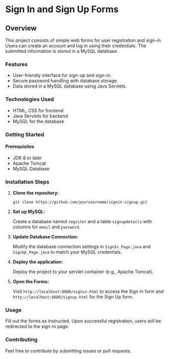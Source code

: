 <h1>Sign In and Sign Up Forms</h1>

<h2>Overview</h2>
<p>
    This project consists of simple web forms for user registration and sign-in. Users can create an account and log in using their credentials. The submitted information is stored in a MySQL database.
</p>

<h3>Features</h3>
<ul>
    <li>User-friendly interface for sign-up and sign-in.</li>
    <li>Secure password handling with database storage.</li>
    <li>Data stored in a MySQL database using Java Servlets.</li>
</ul>

<h3>Technologies Used</h3>
<ul>
    <li>HTML, CSS for frontend</li>
    <li>Java Servlets for backend</li>
    <li>MySQL for the database</li>
</ul>

<h3>Getting Started</h3>
<h4>Prerequisites</h4>
<ul>
    <li>JDK 8 or later</li>
    <li>Apache Tomcat</li>
    <li>MySQL Database</li>
</ul>

<h3>Installation Steps</h3>
<ol>
    <li><strong>Clone the repository:</strong>
        <pre><code>git clone https://github.com/yourusername/signin-signup.git</code></pre>
    </li>
    <li><strong>Set up MySQL:</strong>
        <p>Create a database named <code>register</code> and a table <code>signupdetails</code> with columns for <code>email</code> and <code>password</code>.</p>
    </li>
    <li><strong>Update Database Connection:</strong>
        <p>Modify the database connection settings in <code>SignIn_Page.java</code> and <code>SignUp_Page.java</code> to match your MySQL credentials.</p>
    </li>
    <li><strong>Deploy the application:</strong>
        <p>Deploy the project to your servlet container (e.g., Apache Tomcat).</p>
    </li>
    <li><strong>Open the Forms:</strong>
        <p>Visit <code>http://localhost:8080/signin.html</code> to access the Sign In form and <code>http://localhost:8080/signup.html</code> for the Sign Up form.</p>
    </li>
</ol>

<h3>Usage</h3>
<p>Fill out the forms as instructed. Upon successful registration, users will be redirected to the sign-in page.</p>

<h3>Contributing</h3>
<p>Feel free to contribute by submitting issues or pull requests.</p>
